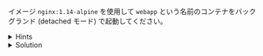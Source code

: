 イメージ `nginx:1.14-alpine` を使用して `webapp` という名前のコンテナをバックグランド (detached モード) で起動してください。

<details>
  <summary>Hints</summary>

  detached モードでコンテナを実行するために `docker run` コマンドで `-d` フラグを指定します。

</details>

<details>
  <summary>Solution</summary>

`docker container run -d --name webapp nginx:1.14-alpine`{{execute}} を実行します。

</details>
